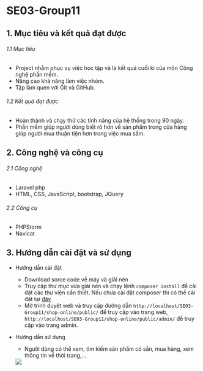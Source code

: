 # SE03-Group11

## 1. Mục tiêu và kết quả đạt được
###### 1.1 Mục tiêu
- Project nhằm phục vụ việc học tập và là kết quả cuối kì của môn Công nghệ phần mềm.
- Nâng cao khả năng làm việc nhóm.
- Tập làm quen với Git và GitHub.
###### 1.2 Kết quả đạt được
- Hoàn thành và chạy thử các tính năng của hệ thống trong 90 ngày.
- Phần mềm giúp người dùng biết rõ hơn về sản phẩm trong cửa hàng giúp người mua thuận tiện hơn trong việc mua sắm.
## 2. Công nghệ và công cụ
###### 2.1 Công nghệ
- Laravel php
- HTML, CSS, JavaScript, bootstrap, JQuery
###### 2.2 Công cụ
- PHPStorm
- Navicat
## 3. Hướng dẫn cài đặt và sử dụng

- Hướng dẫn cài đặt
  - Download sorce code về máy và giải nén
  - Truy cập thư mục vừa giải nén và chạy lệnh `composer install` để cài đặt các thư viện cần thiết. Nếu chưa cài đặt composer thì có thể cài đặt tại [đây](https://getcomposer.org/doc/00-intro.md)
  - Mở trình duyệt web và truy cập đường dẫn `http://localhost/SE03-Group11/shop-online/public/` để truy cập vào trang web, `http://localhost/SE03-Group11/shop-online/public/admin/` để truy cập vào trang admin.

- Hướng dẫn sử dụng
  - Người dùng có thể xem, tìm kiếm sản phẩm có sẵn, mua hàng, xem thông tin về thời trang,...
  <img src="https://i.imgur.com/2VWJIzT.png">
